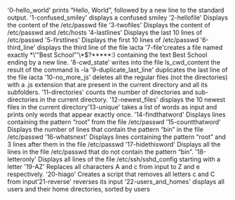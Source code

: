 '0-hello_world' prints “Hello, World”, followed by a new line to the standard output.
'1-confused_smiley' displays a confused smiley
'2-hellofile' Displays the content of the /etc/passwd file
'3-twofiles' Displays the content of /etc/passwd and /etc/hosts
'4-lastlines' Displays the last 10 lines of /etc/passwd
'5-firstlines' Displays the first 10 lines of /etc/passwd
'6-third_line' displays the third line of the file iacta
'7-file'creates a file named exactly \*\\'"Best School"\'\\*$\?\*\*\*\*\*:) containing the text Best School ending by a new line.
'8-cwd_state' writes into the file ls_cwd_content the result of the command ls -la
'9-duplicate_last_line' duplicates the last line of the file iacta
'10-no_more_js'  deletes all the regular files (not the directories) with a .js extension that are present in the current directory and all its subfolders.
'11-directories'  counts the number of directories and sub-directories in the current directory.
'12-newest_files' displays the 10 newest files in the current directory'13-unique' takes a list of words as input and prints only words that appear exactly once.
'14-findthatword' Displays lines containing the pattern “root” from the file /etc/passwd
'15-countthatword' Displays the number of lines that contain the pattern “bin” in the file /etc/passwd
'16-whatsnext' Displays lines containing the pattern “root” and 3 lines after them in the file /etc/passwd
'17-hidethisword' Displays all the lines in the file /etc/passwd that do not contain the pattern “bin”.
'18-letteronly' Displays all lines of the file /etc/ssh/sshd_config starting with a letter
'19-AZ' Replaces all characters A and c from input to Z and e respectively.
'20-hiago' Creates a script that removes all letters c and C from input'21-reverse' reverses its input
'22-users_and_homes' displays all users and their home directories, sorted by users
